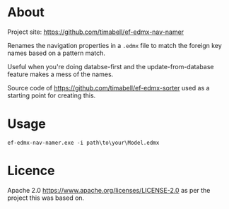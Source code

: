 About
=====

Project site: https://github.com/timabell/ef-edmx-nav-namer

Renames the navigation properties in a `.edmx` file to match the foreign key names based on a pattern match.

Useful when you're doing databse-first and the update-from-database feature makes a mess of the names.

Source code of https://github.com/timabell/ef-edmx-sorter used as a starting point for creating this.

Usage
=====

    ef-edmx-nav-namer.exe -i path\to\your\Model.edmx

Licence
=======

Apache 2.0 https://www.apache.org/licenses/LICENSE-2.0 as per the project this was based on.
